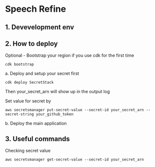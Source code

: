 # Speech Refine


## 1. Devevelopment env


## 2. How to deploy

Optional - Bootstrap your region if you use cdk for the first time

```
cdk bootstrap
```

a. Deploy and setup your secret first

```
cdk deploy SecretStack
```

Then your_secret_arn will show up in the output log

Set value for secret by

```
aws secretsmanager put-secret-value --secret-id your_secret_arn --secret-string your_github_token
```
b. Deploy the main application



## 3. Useful commands

Checking secret value
```
aws secretsmanager get-secret-value --secret-id your_secret_arn
```